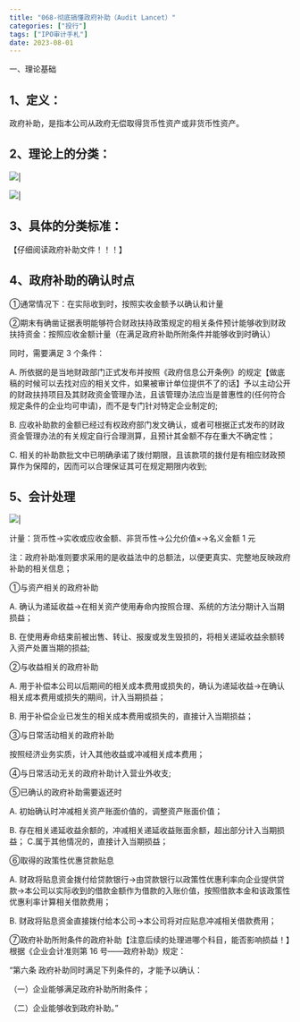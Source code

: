 ```yaml
---
title: "068-彻底搞懂政府补助（Audit Lancet）"
categories: ["投行"]
tags: ["IPO审计手札"]
date: 2023-08-01
---
```

一、理论基础

## 1、定义：

政府补助，是指本公司从政府无偿取得货币性资产或非货币性资产。

## 2、理论上的分类：

![](https://cdn.staticaly.com/gh/richffan/img@main/obsidian/IPO/068-彻底搞懂政府补助（Audit-Lancet）_1.webp)|

![](https://cdn.staticaly.com/gh/richffan/img@main/obsidian/IPO/068-彻底搞懂政府补助（Audit-Lancet）_2.webp)|

## 3、具体的分类标准：

【仔细阅读政府补助文件！！！】

## 4、政府补助的确认时点

①通常情况下：在实际收到时，按照实收金额予以确认和计量

②期末有确凿证据表明能够符合财政扶持政策规定的相关条件预计能够收到财政扶持资金：按照应收金额计量（在满足政府补助所附条件并能够收到时确认）

同时，需要满足 3 个条件：

A. 所依据的是当地财政部门正式发布并按照《政府信息公开条例》的规定【做底稿的时候可以去找对应的相关文件，如果被审计单位提供不了的话】予以主动公开的财政扶持项目及其财政资金管理办法，且该管理办法应当是普惠性的(任何符合规定条件的企业均可申请)，而不是专门针对特定企业制定的;

B. 应收补助款的金额已经过有权政府部门发文确认，或者可根据正式发布的财政资金管理办法的有关规定自行合理测算，且预计其金额不存在重大不确定性；

C. 相关的补助款批文中已明确承诺了拨付期限，且该款项的拨付是有相应财政预算作为保障的，因而可以合理保证其可在规定期限内收到;

## 5、会计处理

![](https://cdn.staticaly.com/gh/richffan/img@main/obsidian/IPO/068-彻底搞懂政府补助（Audit-Lancet）_3.webp)|

计量：货币性→实收或应收金额、非货币性→公允价值×→名义金额 1 元

注：政府补助准则要求采用的是收益法中的总额法，以便更真实、完整地反映政府补助的相关信息；

①与资产相关的政府补助

A. 确认为递延收益→在相关资产使用寿命内按照合理、系统的方法分期计入当期损益；

B. 在使用寿命结束前被出售、转让、报废或发生毁损的，将相关递延收益余额转入资产处置当期的损益;

②与收益相关的政府补助

A. 用于补偿本公司以后期间的相关成本费用或损失的，确认为递延收益→在确认相关成本费用或损失的期间，计入当期损益；

B. 用于补偿企业已发生的相关成本费用或损失的，直接计入当期损益；

③与日常活动相关的政府补助

按照经济业务实质，计入其他收益或冲减相关成本费用；

④与日常活动无关的政府补助计入营业外收支;

⑤已确认的政府补助需要返还时

A. 初始确认时冲减相关资产账面价值的，调整资产账面价值；

B. 存在相关递延收益余额的，冲减相关递延收益账面余额，超出部分计入当期损益； C.属于其他情况的，直接计入当期损益；

⑥取得的政策性优惠贷款贴息

A. 财政将贴息资金拨付给贷款银行→由贷款银行以政策性优惠利率向企业提供贷款→本公司以实际收到的借款金额作为借款的入账价值，按照借款本金和该政策性优惠利率计算相关借款费用；

B. 财政将贴息资金直接拨付给本公司→本公司将对应贴息冲减相关借款费用；

⑦政府补助所附条件的政府补助【注意后续的处理进哪个科目，能否影响损益！】根据《企业会计准则第 16 号――政府补助》规定：

“第六条 政府补助同时满足下列条件的，才能予以确认：

（一）企业能够满足政府补助所附条件；

（二）企业能够收到政府补助。”